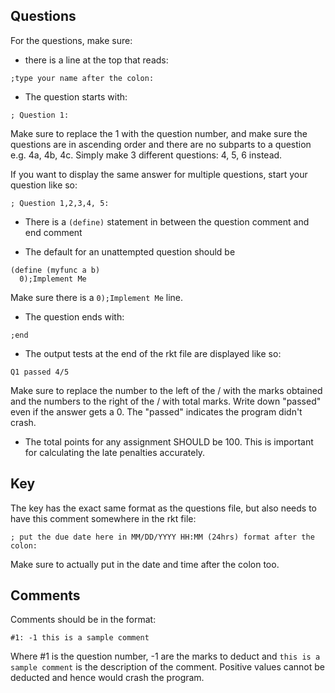 ## Questions

For the questions, make sure:

* there is a line at the top that reads:
```
;type your name after the colon:
```

* The question starts with:
```
; Question 1:
```
Make sure to replace the 1 with the question number, and make sure the questions are in ascending order and there are no subparts to a question e.g. 4a, 4b, 4c. Simply make 3 different questions: 4, 5, 6 instead.

If you want to display the same answer for multiple questions, start your question like so:

```
; Question 1,2,3,4, 5:
```

* There is a `(define)` statement in between the question comment and end comment

* The default for an unattempted question should be
```
(define (myfunc a b)
  0);Implement Me
```
Make sure there is a `0);Implement Me` line.

* The question ends with:
```
;end
```

* The output tests at the end of the rkt file are displayed like so:
```
Q1 passed 4/5
```
Make sure to replace the number to the left of the / with the marks obtained and the numbers to the right of the / with total marks. Write down "passed" even if the answer gets a 0. The "passed" indicates the program didn't crash.

* The total points for any assignment SHOULD be 100. This is important for calculating the late penalties accurately.

## Key

The key has the exact same format as the questions file, but also needs to have this comment somewhere in the rkt file:
```
; put the due date here in MM/DD/YYYY HH:MM (24hrs) format after the colon:
```

Make sure to actually put in the date and time after the colon too.

## Comments

Comments should be in the format:
```
#1: -1 this is a sample comment
```
Where #1 is the question number, -1 are the marks to deduct and `this is a sample comment` is the description of the comment. Positive values cannot be deducted and hence would crash the program.

